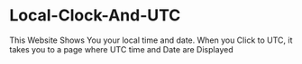 # Local-Clock-And-UTC
This Website Shows You your local time and date. When you Click to UTC, it takes you to a page where UTC time and Date are Displayed
